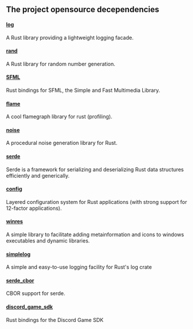 ## The project opensource decependencies

#### [log](https://github.com/rust-lang/log)
A Rust library providing a lightweight logging facade.
#### [rand](https://github.com/rust-random/rand)
A Rust library for random number generation.
#### [SFML](https://github.com/jeremyletang/rust-sfml)
Rust bindings for SFML, the Simple and Fast Multimedia Library.
#### [flame](https://github.com/llogiq/flame)
A cool flamegraph library for rust (profiling).
#### [noise](https://github.com/razaekel/noise-rs)
A procedural noise generation library for Rust.
#### [serde](https://github.com/serde-rs/serde)
Serde is a framework for serializing and deserializing Rust data structures efficiently and generically.
#### [config](https://github.com/mehcode/config-rs)
Layered configuration system for Rust applications (with strong support for 12-factor applications).
#### [winres](https://github.com/mxre/winres)
A simple library to facilitate adding metainformation and icons to windows executables and dynamic libraries.
#### [simplelog](https://github.com/Drakulix/simplelog.rs)
A simple and easy-to-use logging facility for Rust's log crate
#### [serde_cbor](https://github.com/pyfisch/cbor)
CBOR support for serde.
#### [discord_game_sdk](https://github.com/ldesgoui/discord_game_sdk)
Rust bindings for the Discord Game SDK
